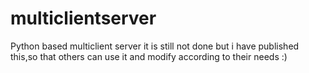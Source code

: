 # multiclientserver

Python based multiclient server it is still not done but i have published this,so that others can use it and modify according to their needs :)
